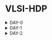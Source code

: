 # VLSI-HDP

<details><summary> DAY-0  </summary> 

 ## DAY-0 

### Installed 3 tools 

> Yosys

![Screenshot 2022-11-28 at 12 36 01 PM](https://user-images.githubusercontent.com/43700789/204221443-15077ff4-6a19-4b8e-b3c8-821b1cd0babd.png)


> OpenSTA

![Screenshot 2022-11-28 at 12 41 19 PM](https://user-images.githubusercontent.com/43700789/204221544-23cc55c9-8fe7-46a2-89b6-0aa16762eb3b.png)

> ngspice

![Screenshot 2022-11-28 at 12 33 57 PM](https://user-images.githubusercontent.com/43700789/204221644-f8da8de4-9884-473a-b2d8-a6a96e09ce5b.png)

</details>

<details><summary> DAY-1  </summary> 

 # Introduction to Verilog RTL design and Synthesis
 
### Intro to open-source simulator iverilog
 - Simulator 
 - Testbench
<img width="1259" alt="Screenshot 2022-11-28 at 1 33 35 PM" src="https://user-images.githubusercontent.com/43700789/204224989-86daa03e-847c-433c-bbc9-dbc2bd52e9cb.png">

### Installation of Iverilog and gtkwave using command line

### Introduction to Yosys and Logic synthesis
-  RTL to gate level translation 
-  We also understood how the design is converted into gates and the connections are made 
-  Brief about netlist and how it can be simulated in the Yosys
<img width="1277" alt="Screenshot 2022-12-02 at 6 36 36 PM" src="https://user-images.githubusercontent.com/43700789/205365752-d7be974c-d719-4dfb-836c-a212de500b64.png">

## Day-1 Lab

- Colned a repo from Kunalg123- Guithub and deployed it in Yosys. 
- We worked on good_mux and created a netlist using the tools mentioned 

> [Simplified netlist generated using Yosys]

<img width="936" alt="Screenshot 2022-12-02 at 10 50 44 PM" src="https://user-images.githubusercontent.com/43700789/205368211-430f816b-0ef5-4fe3-ad5d-593f7c35a043.png"> 

 </details>

<details><summary> DAY-2  </summary>  

# Timing libs, hierarchical vs flat synthesis and efficient flop coding styles
 
 ## Intro to timing.libs
 




